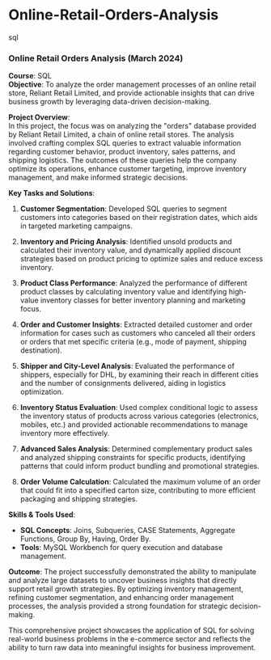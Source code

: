 # Online-Retail-Orders-Analysis
sql

### **Online Retail Orders Analysis (March 2024)**

**Course**: SQL  
**Objective**: To analyze the order management processes of an online retail store, Reliant Retail Limited, and provide actionable insights that can drive business growth by leveraging data-driven decision-making.

**Project Overview**:  
In this project, the focus was on analyzing the "orders" database provided by Reliant Retail Limited, a chain of online retail stores. The analysis involved crafting complex SQL queries to extract valuable information regarding customer behavior, product inventory, sales patterns, and shipping logistics. The outcomes of these queries help the company optimize its operations, enhance customer targeting, improve inventory management, and make informed strategic decisions.

**Key Tasks and Solutions**:
1. **Customer Segmentation**: Developed SQL queries to segment customers into categories based on their registration dates, which aids in targeted marketing campaigns.
   
2. **Inventory and Pricing Analysis**: Identified unsold products and calculated their inventory value, and dynamically applied discount strategies based on product pricing to optimize sales and reduce excess inventory.

3. **Product Class Performance**: Analyzed the performance of different product classes by calculating inventory value and identifying high-value inventory classes for better inventory planning and marketing focus.

4. **Order and Customer Insights**: Extracted detailed customer and order information for cases such as customers who canceled all their orders or orders that met specific criteria (e.g., mode of payment, shipping destination).

5. **Shipper and City-Level Analysis**: Evaluated the performance of shippers, especially for DHL, by examining their reach in different cities and the number of consignments delivered, aiding in logistics optimization.

6. **Inventory Status Evaluation**: Used complex conditional logic to assess the inventory status of products across various categories (electronics, mobiles, etc.) and provided actionable recommendations to manage inventory more effectively.

7. **Advanced Sales Analysis**: Determined complementary product sales and analyzed shipping constraints for specific products, identifying patterns that could inform product bundling and promotional strategies.

8. **Order Volume Calculation**: Calculated the maximum volume of an order that could fit into a specified carton size, contributing to more efficient packaging and shipping strategies.

**Skills & Tools Used**:
- **SQL Concepts**: Joins, Subqueries, CASE Statements, Aggregate Functions, Group By, Having, Order By.
- **Tools**: MySQL Workbench for query execution and database management.

**Outcome**: The project successfully demonstrated the ability to manipulate and analyze large datasets to uncover business insights that directly support retail growth strategies. By optimizing inventory management, refining customer segmentation, and enhancing order management processes, the analysis provided a strong foundation for strategic decision-making.

This comprehensive project showcases the application of SQL for solving real-world business problems in the e-commerce sector and reflects the ability to turn raw data into meaningful insights for business improvement.
